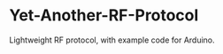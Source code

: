 Yet-Another-RF-Protocol
=======================

Lightweight RF protocol, with example code for Arduino.